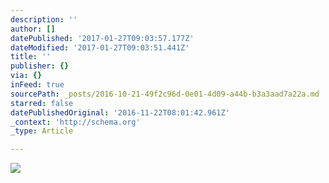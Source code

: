```yaml
---
description: ''
author: []
datePublished: '2017-01-27T09:03:57.177Z'
dateModified: '2017-01-27T09:03:51.441Z'
title: ''
publisher: {}
via: {}
inFeed: true
sourcePath: _posts/2016-10-21-49f2c96d-0e01-4d09-a44b-b3a3aad7a22a.md
starred: false
datePublishedOriginal: '2016-11-22T08:01:42.961Z'
_context: 'http://schema.org'
_type: Article

---
```

![](https://the-grid-user-content.s3-us-west-2.amazonaws.com/2bd03d08-02c2-4641-a89f-28bdeedaa962.jpg)